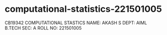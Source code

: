 # computational-statistics-221501005

CB19342 COMPUTATIONAL STASTICS
NAME: AKASH S
DEPT: AIML B.TECH
SEC: A
ROLL NO: 221501005
